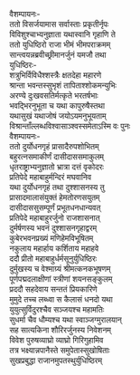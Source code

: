 वैशम्पायनः-  
ततो विसर्जयामास सर्वास्ताः प्रकृतीर्नृपः  
विविशुश्चाभ्यनुज्ञाता यथास्वानि गृहाणि ते  
ततो युधिष्ठिरो राजा भीमं भीमपराक्रमम्  
सान्त्वयन्नब्रवीच्छ्रीमानर्जुनं यमजौ तथा  
युधिष्ठिरः-  
शत्रुभिर्विविधैश्शस्त्रैः क्षतदेहा महारणे  
श्रान्ता भवन्तस्सुभृशं तापिताश्शोकमन्युभिः  
अरण्ये दुःखवसतिर्मत्कृते भरतर्षभाः  
भवद्भिरनुभूता च यथा कापुरुषैस्तथा  
यथासुखं यथाजोषं जयोऽयमनुभूयताम्  
विश्रान्ताँल्लब्धविश्वासाञ्श्वस्समेताऽस्मि वः पुनः  
वैशम्पायनः-  
ततो दुर्योधनगृहं प्रासादैरुपशोभितम्  
बहुरत्नसमाकीर्णं दासीदाससमाकुलम्  
धृतराष्ट्राभ्यनुज्ञातो भ्रात्रा दत्तं वृकोदरः  
प्रतिपेदे महाबाहुर्मन्दिरं मघवानिव  
यथा दुर्योधनगृहं तथा दुश्शासनस्य तु  
प्रासादमालासंयुक्तं हेमतोरणसयुतम्  
दासीदाससुसम्पूर्णं प्रभूतधनधान्यवत्  
प्रतिपेदे महाबाहुरर्जुनो राजशासनात्  
दुर्मर्षणस्य भवनं दुश्शासनगृहाद्वरम्  
कुबेरभवनप्रख्यं मणिहेमविभूषितम्  
नकुलाय महार्हाय कर्शिताय महाहवे  
ददौ प्रीतो महाबाहुर्धर्मसूनुर्युधिष्ठिरः  
दुर्मुखस्य च वेश्माग्र्यं श्रीमत्कनकभूषणम्  
पूर्णपद्मदलाक्षीणां स्त्रीणां शयनसङ्कुलम्  
प्रददौ सहदेवाय सन्ततं प्रियकारिणे  
मुमुदे तच्च लब्ध्वा स कैलासं धनदो यथा  
युयुत्सुर्विदुरश्चैव सञ्जयश्च महामतिः  
सुधर्मा चैव धौम्यश्च यथा स्वाञ्जग्मुरालयान्  
सह सात्यकिना शौरिरर्जुनस्य निवेशनम्  
विवेश पुरुषव्याघ्रो व्याघ्रो गिरिगुहामिव  
तत्र भक्ष्यान्नपानैस्ते समुपेतास्सुखोषिताः  
सुखप्रबुद्धा राजानमुपतस्थुर्युधिष्ठिरम्   
